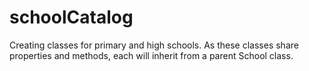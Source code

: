 # schoolCatalog
Creating classes for primary and high schools. As these classes share properties and methods, each will inherit from a parent School class. 
